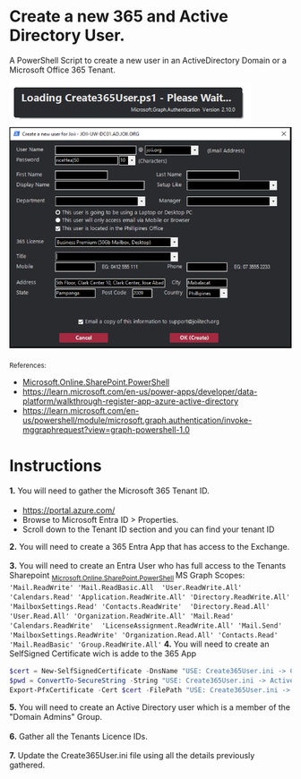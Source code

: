 # Create a new 365 and Active Directory User.
A PowerShell Script to create a new user in an ActiveDirectory Domain or a Microsoft Office 365 Tenant.

![Screenshot of Loading Create New 365 User.](./Loading-Create365User.png)
![Screenshot of a Create New 365 User.](./CreateNewUser.png)

<sub> References: 
- [Microsoft.Online.SharePoint.PowerShell](https://learn.microsoft.com/en-us/powershell/module/sharepoint-online/connect-sposervice?view=sharepoint-ps)
- https://learn.microsoft.com/en-us/power-apps/developer/data-platform/walkthrough-register-app-azure-active-directory
- https://learn.microsoft.com/en-us/powershell/module/microsoft.graph.authentication/invoke-mggraphrequest?view=graph-powershell-1.0
</sub> 

# Instructions

**1.** You will need to gather the Microsoft 365 Tenant ID.
<sub>
- https://portal.azure.com/ 
- Browse to Microsoft Entra ID > Properties.
- Scroll down to the Tenant ID section and you can find your tenant ID
</sub> 

**2.** You will need to create a 365 Entra App that has access to the Exchange.
<sub>
</sub>

**3.** You will need to create an Entra User who has full access to the Tenants Sharepoint
<sub> [Microsoft.Online.SharePoint.PowerShell](https://learn.microsoft.com/en-us/powershell/module/sharepoint-online/connect-sposervice?view=sharepoint-ps) </sub> 
MS Graph Scopes:  `
'Mail.ReadWrite'
'Mail.ReadBasic.All 
'User.ReadWrite.All' 
'Calendars.Read'
'Application.ReadWrite.All'
'Directory.ReadWrite.All'
'MailboxSettings.Read'
'Contacts.ReadWrite' 
'Directory.Read.All'
'User.Read.All'
'Organization.ReadWrite.All'
'Mail.Read'
'Calendars.ReadWrite' 
'LicenseAssignment.ReadWrite.All'
'Mail.Send'
'MailboxSettings.ReadWrite'
'Organization.Read.All'
'Contacts.Read'
'Mail.ReadBasic'
'Group.ReadWrite.All' `
**4.** You will need to create an SelfSigned Certificate wich is adde to the 365 App
```powershell
$cert = New-SelfSignedCertificate -DnsName "USE: Create365User.ini -> ConnectSPOServiceUser" -CertStoreLocation cert:\LocalMachine\My -Type SSLServerAuthentication -NotAfter 2024-01-01 -NotBefore 2029-01-01
$pwd = ConvertTo-SecureString -String "USE: Create365User.ini -> ActiveDirectoryPassword" -Force -AsPlainText
Export-PfxCertificate -Cert $cert -FilePath "USE: Create365User.ini -> ConnectSPOServiceUser.pfx" -Password $pwd
```

**5.** You will need to create an Active Directory user which is a member of the "Domain Admins" Group.
<sub>
</sub> 

**6.** Gather all the Tenants Licence IDs.
<sub>
</sub> 

**7.** Update the Create365User.ini file using all the details previously gathered.
<sub>
</sub> 
